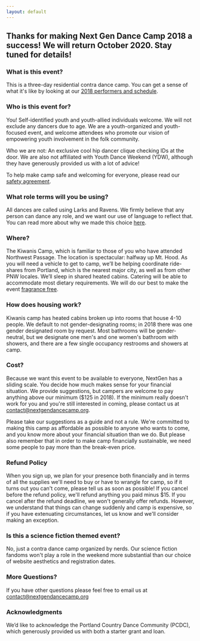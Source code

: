 ```yaml
---
layout: default
---
```

## Thanks for making Next Gen Dance Camp 2018 a success!  We will return October 2020. Stay tuned for details!

### What is this event?

This is a three-day residential contra dance camp. You can get a sense of what it's like by looking at our [2018 performers and schedule](/2018.html).

### Who is this event for?

You! Self-identified youth and youth-allied individuals welcome. We will not exclude any dancers due to age. We are a youth-organized and youth-focused event, and welcome attendees who promote our vision of empowering youth involvement in the folk community.

Who we are not: An exclusive cool hip dancer clique checking IDs at the door. We are also not affiliated with Youth Dance Weekend (YDW), although they have generously provided us with a lot of advice!

To help make camp safe and welcoming for everyone, please read our [safety agreement](/safety.html).


### What role terms will you be using?

All dances are called using Larks and Ravens.  We firmly believe that any person can dance any role, and we want our use of language to reflect that.  You can read more about why we made this choice  [here](/larks_and_ravens.html).

### Where?

The Kiwanis Camp, which is familiar to those of you who have attended Northwest Passage. The location is spectacular: halfway up Mt. Hood. As you will need a vehicle to get to camp, we’ll be helping coordinate ride-shares from Portland, which is the nearest major city, as well as from other PNW locales. We’ll sleep in shared heated cabins. Catering will be able to accommodate most dietary requirements. We will do our best to make the event [fragrance free](/fragrance_free.html).

### How does housing work?

Kiwanis camp has heated cabins broken up into rooms that house 4-10 people.  We default to not gender-designating rooms; in 2018 there was one gender designated room by request.  Most bathrooms will be gender-neutral, but we designate one men's and one women's bathroom with showers, and there are a few single occupancy restrooms and showers at camp.

### Cost?

Because we want this event to be available to everyone, NextGen has a sliding scale. You decide how much makes sense for your financial situation.  We provide suggestions, but campers are welcome to pay anything above our minimum ($125 in 2018).  If the minimum really doesn't work for you and you're still interested in coming, please contact us at contact@nextgendancecamp.org.

Please take our suggestions as a guide and not a rule.  We're committed to making this camp as affordable as possible to anyone who wants to come, and you know more about your financial situation than we do.  But please also remember that in order to make camp financially sustainable, we need some people to pay more than the break-even price.

### Refund Policy

When you sign up, we plan for your presence both financially and in terms of all the supplies we'll need to buy or have to wrangle for camp, so if it turns out you can't come, please tell us as soon as possible!  If you cancel before the refund policy, we'll refund anything you paid minus $15.  If you cancel after the refund deadline, we won't generally offer refunds.  However, we understand that things can change suddenly and camp is expensive, so if you have extenuating circumstances, let us know and we'll consider making an exception.

### Is this a science fiction themed event?

No, just a contra dance camp organized by nerds.  Our science fiction fandoms won't play a role in the weekend more substantial than our choice of website aesthetics and registration dates.

### More Questions?
If you have other questions please feel free to email us at contact@nextgendancecamp.org


### Acknowledgments
We’d like to acknowledge the Portland Country Dance Community (PCDC), which generously provided us with both a starter grant and loan.
